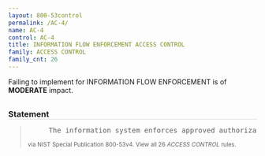 ```yaml
---
layout: 800-53control
permalink: /AC-4/
name: AC-4
control: AC-4
title: INFORMATION FLOW ENFORCEMENT ACCESS CONTROL
family: ACCESS CONTROL
family_cnt: 26
---
```

<p class="text-warning">Failing to implement for INFORMATION FLOW ENFORCEMENT is of <b>MODERATE</b> impact.</p>

<h3 style="border-bottom:1px solid #ddd;margin:30px 0 8px 0;">Statement</h3>
<blockquote>
<pre>     The information system enforces approved authorizations for controlling the flow of information within the system and between interconnected systems based on [Assignment: organization-defined information flow control policies]. 
</pre>
<p><small>via NIST Special Publication 800-53v4. View all 26 <i>ACCESS CONTROL</i> rules. <a href="/cce/ssg/group/$Group_id"><span class="glyphicon glyphicon-link"></span></a> </small></p>
</blockquote>


